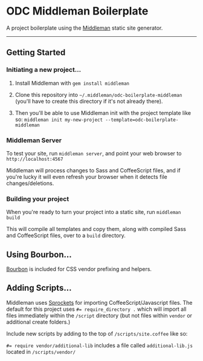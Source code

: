 # ODC Middleman Boilerplate

A project boilerplate using the [Middleman](http://middlemanapp.com/) static site generator.

----

## Getting Started

### Initiating a new project...

1. Install Middleman with `gem install middleman`

2. Clone this repository into `~/.middleman/odc-boilerplate-middleman` (you'll have to create this directory if it's not already there).

3. Then you'll be able to use Middleman init with the project template like so: `middleman init my-new-project --template=odc-boilerplate-middleman`

### Middleman Server

To test your site, run `middleman server`, and point your web browser to `http://localhost:4567`

Middleman will process changes to Sass and CoffeeScript files, and if you're lucky it will even refresh your browser when it detects file changes/deletions.

### Building your project

When you're ready to turn your project into a static site, run `middleman build`

This will compile all templates and copy them, along with compiled Sass and CoffeeScript files, over to a `build` directory.

## Using Bourbon...

[Bourbon](http://bourbon.io) is included for CSS vendor prefixing and helpers.

## Adding Scripts…

Middleman uses [Sprockets](https://github.com/sstephenson/sprockets) for importing CoffeeScript/Javascript files. The default for this project uses `#= require_directory .` which will import all files immediately within the `/script` directory (but not files within `vendor` or additional create folders.)

Include new scripts by adding to the top of `/scripts/site.coffee` like so:

`#= require vendor/additional-lib` includes a file called `additional-lib.js` located in `/scripts/vendor/`